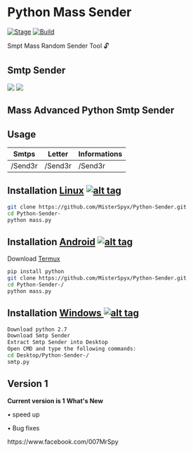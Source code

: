 <h1>Python Mass Sender</h1>
<p><a href="https://github.com/MisterSpyx/Python-Sender-/"></a>
<a href="https://github.com/MisterSpyx/Python-Sender-/r"><img src="https://img.shields.io/badge/Release-Stable-orange.svg" alt="Stage" data-canonical-src="https://img.shields.io/badge/Release-Stable-orange.svg" style="max-width:100%;"></a>
<a href="https://github.com/MisterSpyx/Python-Sender-/"><img src="https://img.shields.io/badge/Supported%20OS-Linux%2FWindows-brightgreengreen.svg" alt="Build" data-canonical-src="https://img.shields.io/badge/Supported%20OS-Linux%2FWindows-brightgreengreen.svg" style="max-width:100%;"></a></p>
<p> Smpt Mass Random Sender Tool 🔓  </p>

<h2>Smtp Sender</h2>

<img src="https://i.imgur.com/4zwfniZ.png" data-canonical-src="https://i.imgur.com/4zwfniZ.png" style="max-width:100%;">
<img src="https://i.imgur.com/JqyAirM.png" data-canonical-src="https://i.imgur.com/JqyAirM.png" style="max-width:100%;">

<h2>Mass Advanced Python Smtp Sender </h2>
<h2>Usage</h2>

<table>
<thead>
<tr>
<th>Smtps</th>
<th>Letter</th>
<th>Informations</th>
</tr>
</thead>
<tbody>
<tr>
<td>/Send3r</td>
<td>/Send3r</td>
<td>/Send3r</td>
</tr>
</tbody></table>

## Installation [Linux](https://wikipedia.org/wiki/Linux) [![alt tag](http://icons.iconarchive.com/icons/dakirby309/simply-styled/32/OS-Linux-icon.png)](https://fr.wikipedia.org/wiki/Linux)

```bash
git clone https://github.com/MisterSpyx/Python-Sender.git
cd Python-Sender-
python mass.py
```

## Installation [Android](https://wikipedia.org/wiki/Android) [![alt tag](https://cdn1.iconfinder.com/data/icons/logotypes/32/android-32.png)](https://fr.wikipedia.org/wiki/Android)

Download [Termux](https://play.google.com/store/apps/details?id=com.termux)

```bash
pip install python
git clone https://github.com/MisterSpyx/Python-Sender.git
cd Python-Sender-/
python mass.py
```

## Installation [Windows ](https://wikipedia.org/wiki/Microsoft_Windows)[![alt tag](http://icons.iconarchive.com/icons/tatice/cristal-intense/32/Windows-icon.png)](https://fr.wikipedia.org/wiki/Microsoft_Windows)
```bash
Download python 2.7
Download Smtp Sender
Extract Smtp Sender into Desktop
Open CMD and type the following commands:
cd Desktop/Python-Sender-/
smtp.py
```
<h2>Version 1</h2>
<strong>Current version is 1</strong>
<strong>What's New </strong>
<p>• speed up<p>
<p>• Bug fixes<p>
https://www.facebook.com/007MrSpy
